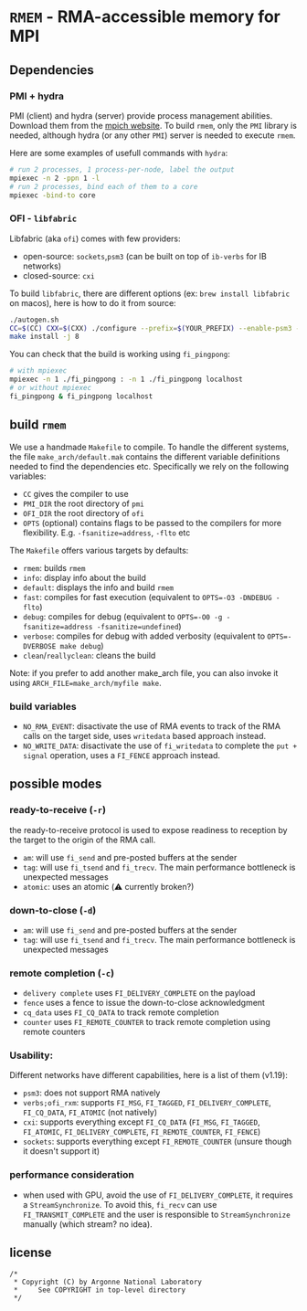 # `RMEM` - RMA-accessible memory for MPI

## Dependencies

### PMI + hydra

PMI (client) and hydra (server) provide process management abilities.
Download them from the [mpich website](https://www.mpich.org/downloads/).
To build `rmem`, only the `PMI` library is needed, although hydra (or any other `PMI`) server is needed to execute `rmem`.

Here are some examples of usefull commands with `hydra`:

```bash
# run 2 processes, 1 process-per-node, label the output
mpiexec -n 2 -ppn 1 -l
# run 2 processes, bind each of them to a core
mpiexec -bind-to core
```

### OFI - `libfabric`

Libfabric (aka `ofi`) comes with few providers:
- open-source: `sockets`,`psm3` (can be built on top of `ib-verbs` for IB networks)
- closed-source: `cxi`


To build `libfabric`, there are different options (ex: `brew install libfabric` on macos), here is how to do it from source:
```bash
./autogen.sh
CC=$(CC) CXX=$(CXX) ./configure --prefix=$(YOUR_PREFIX) --enable-psm3 --enable-sockets
make install -j 8
```

You can check that the build is working using `fi_pingpong`:
```bash
# with mpiexec
mpiexec -n 1 ./fi_pingpong : -n 1 ./fi_pingpong localhost
# or without mpiexec
fi_pingpong & fi_pingpong localhost
```


## build `rmem`

We use a handmade `Makefile` to compile.
To handle the different systems, the file `make_arch/default.mak` contains the different variable definitions needed to find the dependencies etc.
Specifically we rely on the following variables:

- `CC` gives the compiler to use
- `PMI_DIR` the root directory of `pmi`
- `OFI_DIR` the root directory of `ofi`
- `OPTS` (optional) contains flags to be passed to the compilers for more flexibility. E.g. `-fsanitize=address`, `-flto` etc

The `Makefile` offers various targets by defaults:

- `rmem`: builds `rmem`
- `info`: display info about the build
- `default`: displays the info and build `rmem`
- `fast`: compiles for fast execution (equivalent to `OPTS=-O3 -DNDEBUG -flto`)
- `debug`: compiles for debug (equivalent to `OPTS=-O0 -g -fsanitize=address -fsanitize=undefined`)
- `verbose`: compiles for debug with added verbosity (equivalent to `OPTS=-DVERBOSE make debug`)
- `clean`/`reallyclean`: cleans the build


Note: if you prefer to add another make_arch file, you can also invoke it using `ARCH_FILE=make_arch/myfile make`.

### build variables

- `NO_RMA_EVENT`: disactivate the use of RMA events to track of the RMA calls on the target side, uses `writedata` based approach instead.
- `NO_WRITE_DATA`: disactivate the use of `fi_writedata` to complete the `put + signal` operation, uses a `FI_FENCE` approach instead.

## possible modes

### ready-to-receive (`-r`)
the ready-to-receive protocol is used to expose readiness to reception by the target to the origin of the RMA call.
- `am`: will use `fi_send` and pre-posted buffers at the sender
- `tag`: will use `fi_tsend` and `fi_trecv`. The main performance bottleneck is unexpected messages
- `atomic`: uses an atomic (:warning: currently broken?)


### down-to-close (`-d`)
- `am`: will use `fi_send` and pre-posted buffers at the sender
- `tag`: will use `fi_tsend` and `fi_trecv`. The main performance bottleneck is unexpected messages

### remote completion (`-c`)
- `delivery complete` uses `FI_DELIVERY_COMPLETE` on the payload
- `fence` uses a fence to issue the down-to-close acknowledgment
- `cq_data` uses `FI_CQ_DATA` to track remote completion
- `counter` uses `FI_REMOTE_COUNTER` to track remote completion using remote counters

### Usability:
Different networks have different capabilities, here is a list of them (v1.19):
- `psm3`: does not support RMA natively
- `verbs;ofi_rxm`: supports `FI_MSG`, `FI_TAGGED`, `FI_DELIVERY_COMPLETE`, `FI_CQ_DATA`, `FI_ATOMIC` (not natively)
- `cxi`: supports everything except `FI_CQ_DATA` (`FI_MSG`, `FI_TAGGED`, `FI_ATOMIC`, `FI_DELIVERY_COMPLETE`, `FI_REMOTE_COUNTER`, `FI_FENCE`)
- `sockets`: supports everything except `FI_REMOTE_COUNTER` (unsure though it doesn't support it)


### performance consideration
- when used with GPU, avoid the use of `FI_DELIVERY_COMPLETE`, it requires a `StreamSynchronize`. To avoid this, `fi_recv` can use `FI_TRANSMIT_COMPLETE` and the user is responsible to `StreamSynchronize` manually (which stream? no idea).


## license

```
/*
 * Copyright (C) by Argonne National Laboratory
 *     See COPYRIGHT in top-level directory
 */
```


